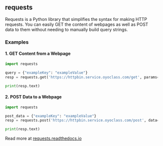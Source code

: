 ## requests

Requests is a Python library that simplifies the syntax for making HTTP 
requests. You can easily GET the content of webpages as well as POST data to
them without needing to manually build query strings.

### Examples

#### 1. GET Content from a Webpage

```python
import requests

query = {"exampleKey": "exampleValue"}
resp = requests.get('https://httpbin.service.oyoclass.com/get', params=query)

print(resp.text)
```

#### 2. POST Data to a Webpage
```python
import requests

post_data = {"exampleKey": "exampleValue"}
resp = requests.post('https://httpbin.service.oyoclass.com/post', data=post_data)

print(resp.text)
```

Read more at <a href="https://requests.readthedocs.io/en/latest/">requests.readthedocs.io</a>